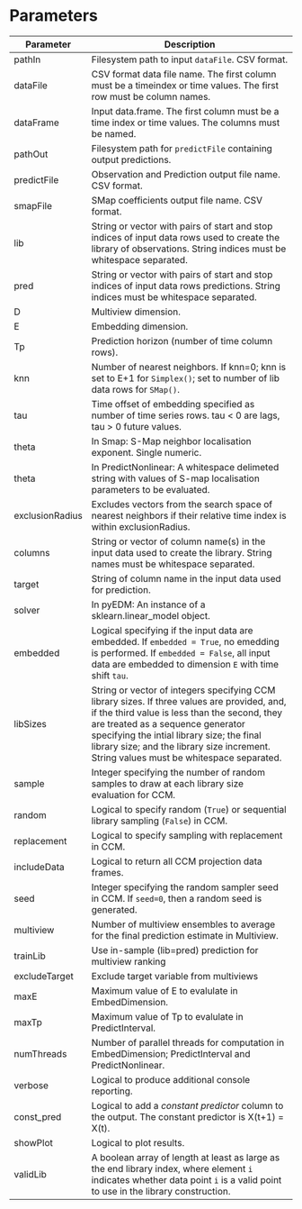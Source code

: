 # Parameters

| Parameter | Description |
| --------- | ----------- |
pathIn      |Filesystem path to input `dataFile`. CSV format.
dataFile    |CSV format data file name. The first column must be a timeindex or time values. The first row must be column names.
dataFrame   | Input data.frame. The first column must be a time index or time values. The columns must be named.
pathOut     | Filesystem path for `predictFile` containing output predictions.
predictFile |Observation and Prediction output file name. CSV format.
smapFile    |SMap coefficients output file name. CSV format.
lib         |String or vector with pairs of start and stop indices of input data rows used to create the library of observations. String indices must be whitespace separated.
pred        |String or vector with pairs of start and stop indices of input data rows predictions. String indices must be whitespace separated.
D           |Multiview dimension.
E           |Embedding dimension.
Tp          |Prediction horizon (number of time column rows).
knn         |Number of nearest neighbors. If knn=0; knn is set to E+1 for `Simplex()`; set to number of lib data rows for `SMap()`.
tau         |Time offset of embedding specified as number of time series rows. tau < 0 are lags, tau > 0 future values.
theta       |In Smap: S-Map neighbor localisation exponent. Single numeric.
theta       |In PredictNonlinear: A whitespace delimeted string with values of S-map localisation parameters to be evaluated.
exclusionRadius|Excludes vectors from the search space of nearest neighbors if their relative time index is within exclusionRadius.
columns     |String or vector of column name(s) in the input data used to create the library. String names must be whitespace separated.
target      |String of column name in the input data used for prediction.
solver      |In pyEDM: An instance of a sklearn.linear_model object.
embedded    |Logical specifying if the input data are embedded.  If `embedded = True`, no emedding is performed.  If `embedded = False`, all input data are embedded to dimension `E` with time shift `tau`.
libSizes    |String or vector of integers specifying CCM library sizes. If three values are provided, and, if the third value is less than the second, they are treated as a sequence generator specifying the intial library size; the final library size; and the library size increment. String values must be whitespace separated.
sample      |Integer specifying the number of random samples to draw at each library size evaluation for CCM.
random      |Logical to specify random (`True`) or sequential library sampling (`False`) in CCM.
replacement |Logical to specify sampling with replacement in CCM.
includeData |Logical to return all CCM projection data frames.
seed        |Integer specifying the random sampler seed in CCM.  If `seed=0`, then a random seed is generated.
multiview   |Number of multiview ensembles to average for the final prediction estimate in Multiview.
trainLib    |Use in-sample (lib=pred) prediction for multiview ranking
excludeTarget| Exclude target variable from multiviews |
maxE        |Maximum value of E to evalulate in EmbedDimension.
maxTp       |Maximum value of Tp to evalulate in PredictInterval.
numThreads  |Number of parallel threads for computation in EmbedDimension; PredictInterval and PredictNonlinear.
verbose     |Logical to produce additional console reporting.
const_pred  |Logical to add a _constant predictor_ column to the output. The constant predictor is X(t+1) = X(t).
showPlot    |Logical to plot results.
validLib    |A boolean array of length at least as large as the end library index, where element `i` indicates whether data point `i` is a valid point to use in the library construction.

